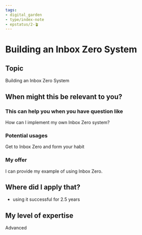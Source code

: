 ```yaml
---
tags: 
- digital_garden
- type/index-note
- epstatus/2-🪴
---
```

# Building an Inbox Zero System
## Topic

Building an Inbox Zero System

## When might this be relevant to you?

### This can help you when you have question like

How can I implement my own Inbox Zero system?

### Potential usages

Get to Inbox Zero and form your habit

### My offer

I can provide my example of using Inbox Zero.

## Where did I apply that?

-   using it successful for 2.5 years
    

## My level of expertise

Advanced
